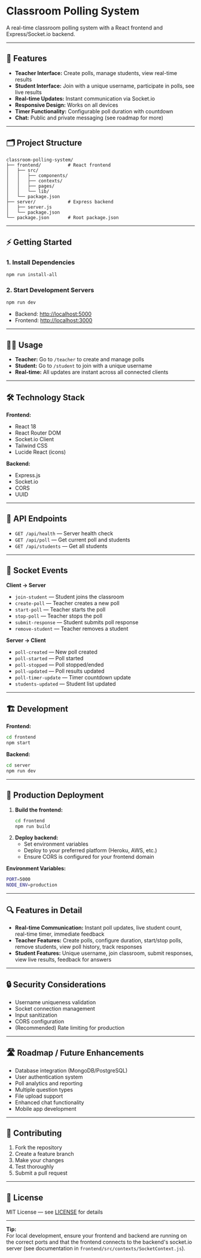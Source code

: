 # Classroom Polling System

A real-time classroom polling system with a React frontend and Express/Socket.io backend.

---

## 🚀 Features

- **Teacher Interface:** Create polls, manage students, view real-time results
- **Student Interface:** Join with a unique username, participate in polls, see live results
- **Real-time Updates:** Instant communication via Socket.io
- **Responsive Design:** Works on all devices
- **Timer Functionality:** Configurable poll duration with countdown
- **Chat:** Public and private messaging (see roadmap for more)

---

## 🗂️ Project Structure

```
classroom-polling-system/
├── frontend/          # React frontend
│   ├── src/
│   │   ├── components/
│   │   ├── contexts/
│   │   ├── pages/
│   │   └── lib/
│   └── package.json
├── server/            # Express backend
│   ├── server.js
│   └── package.json
└── package.json       # Root package.json
```

---

## ⚡ Getting Started

### 1. Install Dependencies

```bash
npm run install-all
```

### 2. Start Development Servers

```bash
npm run dev
```

- Backend: [http://localhost:5000](http://localhost:5000)
- Frontend: [http://localhost:3000](http://localhost:3000)

---

## 🧑‍🏫 Usage

- **Teacher:** Go to `/teacher` to create and manage polls
- **Student:** Go to `/student` to join with a unique username
- **Real-time:** All updates are instant across all connected clients

---

## 🛠️ Technology Stack

**Frontend:**
- React 18
- React Router DOM
- Socket.io Client
- Tailwind CSS
- Lucide React (icons)

**Backend:**
- Express.js
- Socket.io
- CORS
- UUID

---

## 📡 API Endpoints

- `GET /api/health` — Server health check
- `GET /api/poll` — Get current poll and students
- `GET /api/students` — Get all students

---

## 🔌 Socket Events

**Client → Server**
- `join-student` — Student joins the classroom
- `create-poll` — Teacher creates a new poll
- `start-poll` — Teacher starts the poll
- `stop-poll` — Teacher stops the poll
- `submit-response` — Student submits poll response
- `remove-student` — Teacher removes a student

**Server → Client**
- `poll-created` — New poll created
- `poll-started` — Poll started
- `poll-stopped` — Poll stopped/ended
- `poll-updated` — Poll results updated
- `poll-timer-update` — Timer countdown update
- `students-updated` — Student list updated

---

## 🏗️ Development

**Frontend:**
```bash
cd frontend
npm start
```

**Backend:**
```bash
cd server
npm run dev
```

---

## 🚀 Production Deployment

1. **Build the frontend:**
   ```bash
   cd frontend
   npm run build
   ```
2. **Deploy backend:**
   - Set environment variables
   - Deploy to your preferred platform (Heroku, AWS, etc.)
   - Ensure CORS is configured for your frontend domain

**Environment Variables:**
```bash
PORT=5000
NODE_ENV=production
```

---

## 🔍 Features in Detail

- **Real-time Communication:** Instant poll updates, live student count, real-time timer, immediate feedback
- **Teacher Features:** Create polls, configure duration, start/stop polls, remove students, view poll history, track responses
- **Student Features:** Unique username, join classroom, submit responses, view live results, feedback for answers

---

## 🔒 Security Considerations

- Username uniqueness validation
- Socket connection management
- Input sanitization
- CORS configuration
- (Recommended) Rate limiting for production

---

## 🛣️ Roadmap / Future Enhancements

- Database integration (MongoDB/PostgreSQL)
- User authentication system
- Poll analytics and reporting
- Multiple question types
- File upload support
- Enhanced chat functionality
- Mobile app development

---

## 🤝 Contributing

1. Fork the repository
2. Create a feature branch
3. Make your changes
4. Test thoroughly
5. Submit a pull request

---

## 📄 License

MIT License — see [LICENSE](LICENSE) for details

---

**Tip:**  
For local development, ensure your frontend and backend are running on the correct ports and that the frontend connects to the backend's socket.io server (see documentation in `frontend/src/contexts/SocketContext.js`).
